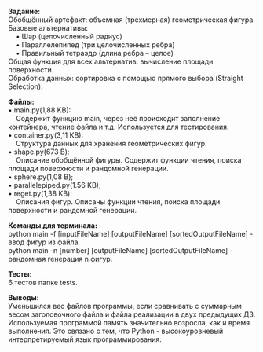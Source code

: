 **Задание:**
<br/>Обобщённый артефакт: объемная (трехмерная) геометрическая фигура.
<br/>Базовые альтернативы:
<br/>&nbsp;&nbsp;&nbsp;&nbsp;•	Шар (целочисленный радиус)
<br/>&nbsp;&nbsp;&nbsp;&nbsp;•	Параллелепипед (три целочисленных ребра)
<br/>&nbsp;&nbsp;&nbsp;&nbsp;•	Правильный тетраэдр (длина ребра – целое)
<br/>Общая функция для всех альтернатив: вычисление площади поверхности.
<br/>Обработка данных: сортировка с помощью прямого выбора (Straight Selection).

**Файлы:**
<br/>•	main.py(1,88 KB):
<br/>&nbsp;&nbsp;&nbsp;&nbsp;Содержит функцию main, через неё происходит заполнение контейнера, чтение файла и т.д. Используется для тестирования.
<br/>•	container.py(3,11 КB):
<br/>&nbsp;&nbsp;&nbsp;&nbsp;Структура данных для хранения геометрических фигур.
<br/>•	shape.py(673 B):
<br/>&nbsp;&nbsp;&nbsp;&nbsp;Описание обобщённой фигуры. Содержит функции чтения, поиска площади поверхности и рандомной генерации.
<br/>•	sphere.py(1,08 В);
<br/>•	parallelepiped.py(1.56 KB);
<br/>•	reget.py(1,38 KВ):
<br/>&nbsp;&nbsp;&nbsp;&nbsp;Описания фигур. Описаны функции чтения, поиска площади поверхности и рандомной генерации.

**Команды для терминала:**
<br/>python main -f [inputFileName] [outputFileName] [sortedOutputFileName] - ввод фигур из файла.
<br/>python main -n [number] [outputFileName] [sortedOutputFileName] - рандомная генерация n фигур.

**Тесты:**
<br/>6 тестов папке tests.

**Выводы:**
<br/>Уменьшился вес файлов программы, если сравнивать с суммарным весом заголовочного файла и файла реализации в двух предыдущих ДЗ.
<br/>Используемая программой память значительно возросла, как и время выполнения. Это связано с тем, что Python - высокоуровневый интерпретируемый язык программирования.
